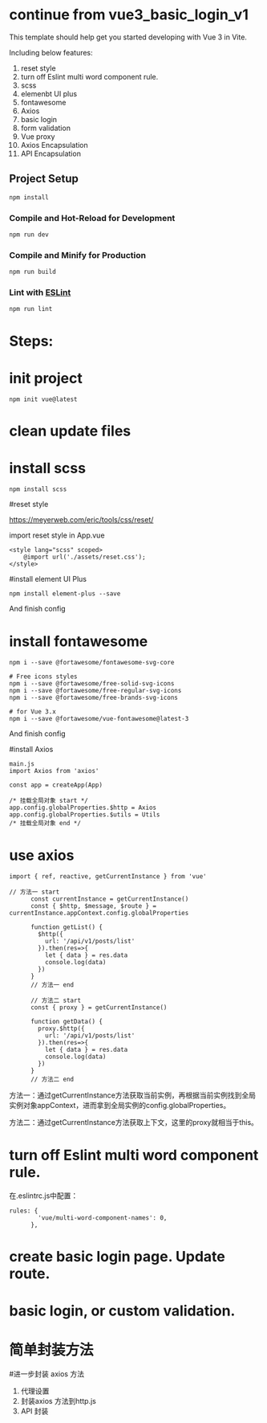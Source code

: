 # continue from vue3_basic_login_v1 

This template should help get you started developing with Vue 3 in Vite.

Including below features:
1. reset style
2. turn off Eslint multi word component rule.
3. scss
4. elemenbt UI plus
5. fontawesome
6. Axios
7. basic login
8. form validation
9. Vue proxy
10. Axios Encapsulation
11. API Encapsulation


## Project Setup

```sh
npm install
```

### Compile and Hot-Reload for Development

```sh
npm run dev
```

### Compile and Minify for Production

```sh
npm run build
```

### Lint with [ESLint](https://eslint.org/)

```sh
npm run lint
```



# Steps:

# init project
```
npm init vue@latest
```

# clean update files
# install scss
```
npm install scss
```

#reset style

https://meyerweb.com/eric/tools/css/reset/

import reset style in App.vue

```
<style lang="scss" scoped>
	@import url('./assets/reset.css');
</style>
```

#install element UI Plus

```
npm install element-plus --save
```
And finish config


# install fontawesome

```
npm i --save @fortawesome/fontawesome-svg-core

# Free icons styles
npm i --save @fortawesome/free-solid-svg-icons
npm i --save @fortawesome/free-regular-svg-icons
npm i --save @fortawesome/free-brands-svg-icons

# for Vue 3.x
npm i --save @fortawesome/vue-fontawesome@latest-3

```
And finish config

#install Axios

```
main.js
import Axios from 'axios'

const app = createApp(App)

/* 挂载全局对象 start */
app.config.globalProperties.$http = Axios
app.config.globalProperties.$utils = Utils
/* 挂载全局对象 end */
```

# use axios

```
import { ref, reactive, getCurrentInstance } from 'vue'

// 方法一 start
      const currentInstance = getCurrentInstance()
      const { $http, $message, $route } = currentInstance.appContext.config.globalProperties
      
      function getList() {
        $http({
          url: '/api/v1/posts/list'
        }).then(res=>{
          let { data } = res.data
          console.log(data)
        })
      }
      // 方法一 end
      
      // 方法二 start
      const { proxy } = getCurrentInstance()
      
      function getData() {
        proxy.$http({
          url: '/api/v1/posts/list'
        }).then(res=>{
          let { data } = res.data
          console.log(data)
        })
      }
      // 方法二 end
```
方法一：通过getCurrentInstance方法获取当前实例，再根据当前实例找到全局实例对象appContext，进而拿到全局实例的config.globalProperties。

方法二：通过getCurrentInstance方法获取上下文，这里的proxy就相当于this。


# turn off Eslint multi word component rule.
在.eslintrc.js中配置：
```
rules: {
        'vue/multi-word-component-names': 0,
      },
```

# create basic login page.  Update route.

# basic login,  or custom validation.

# 简单封装方法

#进一步封装 axios 方法
1. 代理设置
2. 封装axios 方法到http.js
3. API 封装
